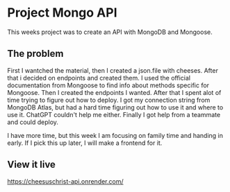 # Project Mongo API

This weeks project was to create an API with MongoDB and Mongoose. 

## The problem

First I wantched the material, then I created a json.file with cheeses. After that i decided on endpoints and created them. I used the official documentation from Mongoose to find info about methods specific for Mongoose. Then I created the endpoints I wanted.
After that I spent alot of time trying to figure out how to deploy. I got my connection string from MongoDB Atlas, but had a hard time figuring out how to use it and where to use it. ChatGPT couldn't help me either. Finally I got help from a teammate and could deploy.

I have more time, but this week I am focusing on family time and handing in early. If I pick this up later, I will make a frontend for it.

## View it live

https://cheesuschrist-api.onrender.com/
